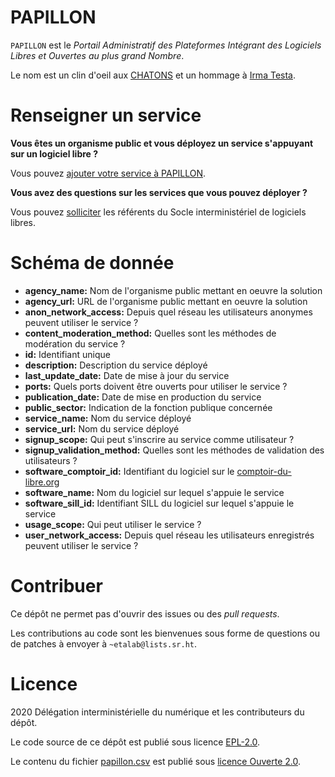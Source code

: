 
# PAPILLON

`PAPILLON` est le *Portail Administratif des Plateformes Intégrant des
Logiciels Libres et Ouvertes au plus grand Nombre*.

Le nom est un clin d'oeil aux [CHATONS](https://chatons.org/) et un hommage à [Irma Testa](https://fr.wikipedia.org/wiki/Irma_Testa).


# Renseigner un service

**Vous êtes un organisme public et vous déployez un service s'appuyant
sur un logiciel libre ?**

Vous pouvez [ajouter votre service à PAPILLON](https://github.com/etalab/papillon/issues/new?assignees=bzg&labels=Soumission&template=ajouter-un-service.md&title=Nouveau+service+%3A+).

**Vous avez des questions sur les services que vous pouvez déployer ?**

Vous pouvez [solliciter](https://sill.etalab.gouv.fr/fr/contact) les référents du Socle interministériel de
logiciels libres.


# Schéma de donnée

-   **agency\_name:** Nom de l'organisme public mettant en oeuvre la solution
-   **agency\_url:** URL de l'organisme public mettant en oeuvre la solution
-   **anon\_network\_access:** Depuis quel réseau les utilisateurs anonymes
    peuvent utiliser le service ?
-   **content\_moderation\_method:** Quelles sont les méthodes de modération
    du service ?
-   **id:** Identifiant unique
-   **description:** Description du service déployé
-   **last\_update\_date:** Date de mise à jour du service
-   **ports:** Quels ports doivent être ouverts pour utiliser le service ?
-   **publication\_date:** Date de mise en production du service
-   **public\_sector:** Indication de la fonction publique concernée
-   **service\_name:** Nom du service déployé
-   **service\_url:** Nom du service déployé
-   **signup\_scope:** Qui peut s'inscrire au service comme utilisateur ?
-   **signup\_validation\_method:** Quelles sont les méthodes de validation
    des utilisateurs ?
-   **software\_comptoir\_id:** Identifiant du logiciel sur le [comptoir-du-libre.org](https://comptoir-du-libre.org)
-   **software\_name:** Nom du logiciel sur lequel s'appuie le service
-   **software\_sill\_id:** Identifiant SILL du logiciel sur lequel s'appuie le service
-   **usage\_scope:** Qui peut utiliser le service ?
-   **user\_network\_access:** Depuis quel réseau les utilisateurs
    enregistrés peuvent utiliser le service ?


# Contribuer

Ce dépôt ne permet pas d'ouvrir des issues ou des *pull requests*.

Les contributions au code sont les bienvenues sous forme de questions
ou de patches à envoyer à `~etalab@lists.sr.ht`.


# Licence

2020 Délégation interministérielle du numérique et les contributeurs du dépôt.

Le code source de ce dépôt est publié sous licence [EPL-2.0](LICENSE).

Le contenu du fichier [papillon.csv](papillon.csv) est publié sous [licence Ouverte 2.0](LICENSE.Etalab-2.0.md).


